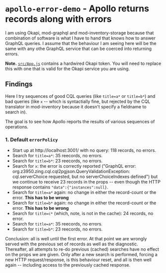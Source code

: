 # `apollo-error-demo` - Apollo returns records along with errors

I am using Okapi, mod-graphql and mod-inventory-storage because that combination of software is what I have to hand that knows how to answer GraphQL queries. I assume that the behaviour I am seeing here will be the same with any othe GraphQL service that can be coerced into returning errors.

**Note.** [`src/App.js`](src/App.js) contains a hardwired Okapi token. You will need to replace this with one that is valid for the Okapi service you are using.


## Findings

Here I try sequences of good CQL queries (like `title=a*` or `title=b*`) and bad queries (like `x` -- which is syntactially fine, but rejected by the CQL translator in mod-inventory because it doesn't specify a fieldname to search in).

The goal is to see how Apollo reports the results of various sequences of operations.


### 1. Default `errorPolicy`

* Start up at http://localhost:3001/ with no query: 118 records, no errors.
* Search for `title=a*`: 35 reecords, no errors.
* Search for `title=b*`: 23 reecords, no errors.
* Search for `x`: the error is correctly reported ("GraphQL error: org.z3950.zing.cql.cql2pgjson.QueryValidationException: cql.serverChoice requested, but no serverChoiceIndexes defined") but we continue to receive 23 records in the props -- even though the HTTP response contains `"data":{"instances":null}`.
* Search for `title=a*` again: no change in either the record-count or the error. **This has to be wrong**
* Search for `title=b*` again: no change in either the record-count or the error. **This has to be wrong**
* Search for `title=c*` (which, note, is not in the cache): 24 records, no error.
* Search for `title=a*`: 35 reecords, no errors.
* Search for `title=b*`: 23 reecords, no errors.

Conclusion: all is well until the first error. At that point we are wrongly served with the previous set of records as well as the diagnostic. Thereafter, all attempts to re-do previous (cached) searches have no effect on the props we are given. Only after a new search is performed, forcing a new HTTP request/response, is this behaviour reset, and all is then well again -- including access to the previously cached response.

